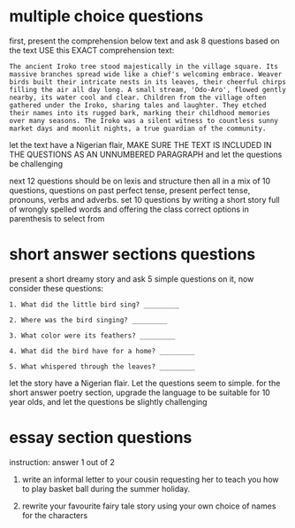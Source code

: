 # multiple choice questions
first, present the comprehension below text and ask  8 questions based on the text
USE this EXACT comprehension text:
```plaintext
The ancient Iroko tree stood majestically in the village square. Its massive branches spread wide like a chief's welcoming embrace. Weaver birds built their intricate nests in its leaves, their cheerful chirps filling the air all day long. A small stream, 'Odo-Aro', flowed gently nearby, its water cool and clear. Children from the village often gathered under the Iroko, sharing tales and laughter. They etched their names into its rugged bark, marking their childhood memories over many seasons. The Iroko was a silent witness to countless sunny market days and moonlit nights, a true guardian of the community.
```
let the text have a Nigerian flair, 
MAKE SURE THE TEXT IS INCLUDED IN THE QUESTIONS AS AN UNNUMBERED PARAGRAPH
and let the questions be challenging

next 12 questions should be on lexis and structure
then all in a mix of 10 questions, questions on past perfect tense, present perfect tense, pronouns, verbs and adverbs.
set 10 questions by writing a short story full of wrongly spelled words and offering the class correct options in parenthesis to select from

# short answer sections questions
present a short dreamy story and ask 5 simple questions on it,
now consider these questions:
```
1. What did the little bird sing? _________

2. Where was the bird singing? _________

3. What color were its feathers? _________

4. What did the bird have for a home? _________

5. What whispered through the leaves? _________
```

let the story have a Nigerian flair. Let the questions seem to simple. for the short answer poetry section, upgrade the language to be suitable for 10 year olds, and let the questions be slightly challenging

# essay section questions
instruction: answer 1 out of 2
1. write an informal letter to your cousin requesting her to teach you how to play basket ball during the summer holiday.

2. rewrite your favourite fairy tale story using your own choice of names for the characters